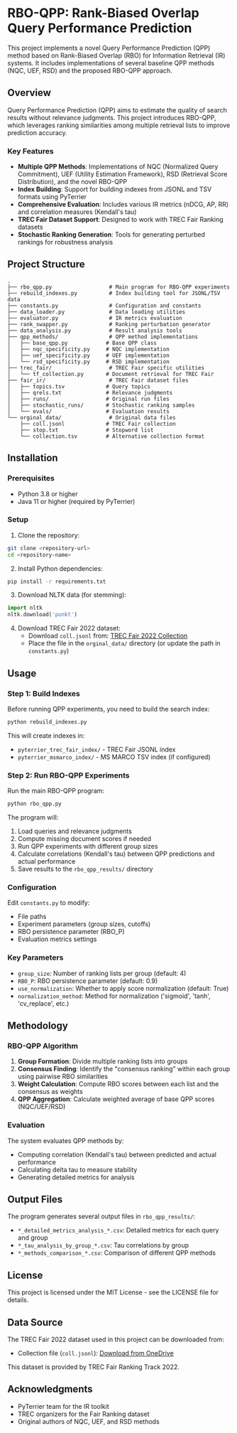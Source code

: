 # RBO-QPP: Rank-Biased Overlap Query Performance Prediction

This project implements a novel Query Performance Prediction (QPP) method based on Rank-Biased Overlap (RBO) for Information Retrieval (IR) systems. It includes implementations of several baseline QPP methods (NQC, UEF, RSD) and the proposed RBO-QPP approach.

## Overview

Query Performance Prediction (QPP) aims to estimate the quality of search results without relevance judgments. This project introduces RBO-QPP, which leverages ranking similarities among multiple retrieval lists to improve prediction accuracy.

### Key Features

- **Multiple QPP Methods**: Implementations of NQC (Normalized Query Commitment), UEF (Utility Estimation Framework), RSD (Retrieval Score Distribution), and the novel RBO-QPP
- **Index Building**: Support for building indexes from JSONL and TSV formats using PyTerrier
- **Comprehensive Evaluation**: Includes various IR metrics (nDCG, AP, RR) and correlation measures (Kendall's tau)
- **TREC Fair Dataset Support**: Designed to work with TREC Fair Ranking datasets
- **Stochastic Ranking Generation**: Tools for generating perturbed rankings for robustness analysis

## Project Structure

```
.
├── rbo_qpp.py                  # Main program for RBO-QPP experiments
├── rebuild_indexes.py          # Index building tool for JSONL/TSV data
├── constants.py                # Configuration and constants
├── data_loader.py              # Data loading utilities
├── evaluator.py                # IR metrics evaluation
├── rank_swapper.py             # Ranking perturbation generator
├── data_analysis.py            # Result analysis tools
├── qpp_methods/                # QPP method implementations
│   ├── base_qpp.py            # Base QPP class
│   ├── nqc_specificity.py     # NQC implementation
│   ├── uef_specificity.py     # UEF implementation
│   └── rsd_specificity.py     # RSD implementation
├── trec_fair/                  # TREC Fair specific utilities
│   └── tf_collection.py       # Document retrieval for TREC Fair
├── fair_ir/                    # TREC Fair dataset files
│   ├── topics.tsv             # Query topics
│   ├── qrels.txt              # Relevance judgments
│   ├── runs/                  # Original run files
│   ├── stochastic_runs/       # Stochastic ranking samples
│   └── evals/                 # Evaluation results
└── orginal_data/               # Original data files
    ├── coll.jsonl             # TREC Fair collection
    ├── stop.txt               # Stopword list
    └── collection.tsv         # Alternative collection format
```

## Installation

### Prerequisites

- Python 3.8 or higher
- Java 11 or higher (required by PyTerrier)

### Setup

1. Clone the repository:
```bash
git clone <repository-url>
cd <repository-name>
```

2. Install Python dependencies:
```bash
pip install -r requirements.txt
```

3. Download NLTK data (for stemming):
```python
import nltk
nltk.download('punkt')
```

4. Download TREC Fair 2022 dataset:
   - Download `coll.jsonl` from: [TREC Fair 2022 Collection](https://gla-my.sharepoint.com/:u:/g/personal/2732980l_student_gla_ac_uk/Eb1loW7FAXpOslsVYVROyPcBdE8rd_M-pu7CtKajNbfaKw?e=3LmhWS)
   - Place the file in the `orginal_data/` directory (or update the path in `constants.py`)

## Usage

### Step 1: Build Indexes

Before running QPP experiments, you need to build the search index:

```bash
python rebuild_indexes.py
```

This will create indexes in:
- `pyterrier_trec_fair_index/` - TREC Fair JSONL index
- `pyterrier_msmarco_index/` - MS MARCO TSV index (if configured)

### Step 2: Run RBO-QPP Experiments

Run the main RBO-QPP program:

```bash
python rbo_qpp.py
```

The program will:
1. Load queries and relevance judgments
2. Compute missing document scores if needed
3. Run QPP experiments with different group sizes
4. Calculate correlations (Kendall's tau) between QPP predictions and actual performance
5. Save results to the `rbo_qpp_results/` directory

### Configuration

Edit `constants.py` to modify:
- File paths
- Experiment parameters (group sizes, cutoffs)
- RBO persistence parameter (RBO_P)
- Evaluation metrics settings

### Key Parameters

- `group_size`: Number of ranking lists per group (default: 4)
- `RBO_P`: RBO persistence parameter (default: 0.9)
- `use_normalization`: Whether to apply score normalization (default: True)
- `normalization_method`: Method for normalization ('sigmoid', 'tanh', 'cv_replace', etc.)

## Methodology

### RBO-QPP Algorithm

1. **Group Formation**: Divide multiple ranking lists into groups
2. **Consensus Finding**: Identify the "consensus ranking" within each group using pairwise RBO similarities
3. **Weight Calculation**: Compute RBO scores between each list and the consensus as weights
4. **QPP Aggregation**: Calculate weighted average of base QPP scores (NQC/UEF/RSD)

### Evaluation

The system evaluates QPP methods by:
- Computing correlation (Kendall's tau) between predicted and actual performance
- Calculating delta tau to measure stability
- Generating detailed metrics for analysis

## Output Files

The program generates several output files in `rbo_qpp_results/`:

- `*_detailed_metrics_analysis_*.csv`: Detailed metrics for each query and group
- `*_tau_analysis_by_group_*.csv`: Tau correlations by group
- `*_methods_comparison_*.csv`: Comparison of different QPP methods


## License

This project is licensed under the MIT License - see the LICENSE file for details.

## Data Source

The TREC Fair 2022 dataset used in this project can be downloaded from:
- Collection file (`coll.jsonl`): [Download from OneDrive](https://gla-my.sharepoint.com/:u:/g/personal/2732980l_student_gla_ac_uk/Eb1loW7FAXpOslsVYVROyPcBdE8rd_M-pu7CtKajNbfaKw?e=3LmhWS)

This dataset is provided by TREC Fair Ranking Track 2022.

## Acknowledgments

- PyTerrier team for the IR toolkit
- TREC organizers for the Fair Ranking dataset
- Original authors of NQC, UEF, and RSD methods

